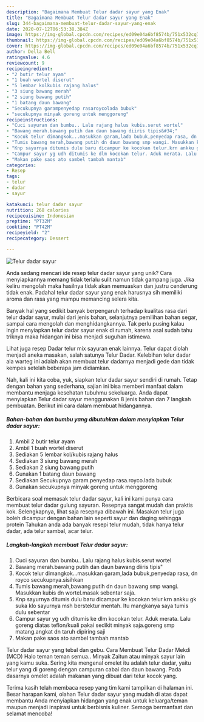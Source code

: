 ```yaml
---
description: "Bagaimana Membuat Telur dadar sayur yang Enak"
title: "Bagaimana Membuat Telur dadar sayur yang Enak"
slug: 344-bagaimana-membuat-telur-dadar-sayur-yang-enak
date: 2020-07-12T06:53:38.384Z
image: https://img-global.cpcdn.com/recipes/ed09e04a6bf8574b/751x532cq70/telur-dadar-sayur-foto-resep-utama.jpg
thumbnail: https://img-global.cpcdn.com/recipes/ed09e04a6bf8574b/751x532cq70/telur-dadar-sayur-foto-resep-utama.jpg
cover: https://img-global.cpcdn.com/recipes/ed09e04a6bf8574b/751x532cq70/telur-dadar-sayur-foto-resep-utama.jpg
author: Della Bell
ratingvalue: 4.6
reviewcount: 9
recipeingredient:
- "2 butir telur ayam"
- "1 buah wortel diserut"
- "5 lembar kolkubis rajang halus"
- "3 siung bawang merah"
- "2 siung bawang putih"
- "1 batang daun bawang"
- "Secukupnya garampenyedap rasaroycolada bubuk"
- "secukupnya minyak goreng untuk menggoreng"
recipeinstructions:
- "Cuci sayuran dan bumbu.. Lalu rajang halus kubis.serut wortel"
- "Bawang merah.bawang putih dan daun bawang diiris tipis&#34;"
- "Kocok telur dimangkok...masukkan garam,lada bubuk,penyedap rasa, dn royco secukupnya.sisihkan"
- "Tumis bawang merah,bawang putih dn daun bawang smp wangi. Masukkan kubis dn wortel.masak sebentar saja."
- "Knp sayurnya ditumis dulu baru dicampur ke kocokan telur.krn ankku gk suka klo sayurnya msh berstektur mentah. Itu mangkanya saya tumis dulu sebentar"
- "Campur sayur yg udh ditumis ke dlm kocokan telur. Aduk merata. Lalu goreng diatas teflon/kuali pakai sedikit minyak saja.goreng smp matang.angkat dn taruh dipiring saji"
- "Makan pake saos ato sambel tambah mantab"
categories:
- Resep
tags:
- telur
- dadar
- sayur

katakunci: telur dadar sayur 
nutrition: 268 calories
recipecuisine: Indonesian
preptime: "PT32M"
cooktime: "PT42M"
recipeyield: "2"
recipecategory: Dessert

---
```



![Telur dadar sayur](https://img-global.cpcdn.com/recipes/ed09e04a6bf8574b/751x532cq70/telur-dadar-sayur-foto-resep-utama.jpg)

Anda sedang mencari ide resep telur dadar sayur yang unik? Cara menyiapkannya memang tidak terlalu sulit namun tidak gampang juga. Jika keliru mengolah maka hasilnya tidak akan memuaskan dan justru cenderung tidak enak. Padahal telur dadar sayur yang enak harusnya sih memiliki aroma dan rasa yang mampu memancing selera kita.

Banyak hal yang sedikit banyak berpengaruh terhadap kualitas rasa dari telur dadar sayur, mulai dari jenis bahan, selanjutnya pemilihan bahan segar, sampai cara mengolah dan menghidangkannya. Tak perlu pusing kalau ingin menyiapkan telur dadar sayur enak di rumah, karena asal sudah tahu triknya maka hidangan ini bisa menjadi suguhan istimewa.

Lihat juga resep Dadar telur mix sayuran enak lainnya. Telur dapat diolah menjadi aneka masakan, salah satunya Telur Dadar. Kelebihan telur dadar ala warteg ini adalah akan membuat telur dadarnya menjadi gede dan tidak kempes setelah beberapa jam didiamkan.


Nah, kali ini kita coba, yuk, siapkan telur dadar sayur sendiri di rumah. Tetap dengan bahan yang sederhana, sajian ini bisa memberi manfaat dalam membantu menjaga kesehatan tubuhmu sekeluarga. Anda dapat menyiapkan Telur dadar sayur menggunakan 8 jenis bahan dan 7 langkah pembuatan. Berikut ini cara dalam membuat hidangannya.

<!--inarticleads1-->

##### Bahan-bahan dan bumbu yang dibutuhkan dalam menyiapkan Telur dadar sayur:

1. Ambil 2 butir telur ayam
1. Ambil 1 buah wortel diserut
1. Sediakan 5 lembar kol/kubis rajang halus
1. Sediakan 3 siung bawang merah
1. Sediakan 2 siung bawang putih
1. Gunakan 1 batang daun bawang
1. Sediakan Secukupnya garam.penyedap rasa.royco.lada bubuk
1. Gunakan secukupnya minyak goreng untuk menggoreng


Berbicara soal memasak telur dadar sayur, kali ini kami punya cara membuat telur dadar gulung sayuran. Resepnya sangat mudah dan praktis kok. Selengkapnya, lihat saja resepnya dibawah ini. Masakan telur juga boleh dicampur dengan bahan lain seperti sayur dan daging sehingga protein Tahukan anda ada banyak resepi telur mudah, tidak hanya telur dadar, ada telur sambal, acar telur. 

<!--inarticleads2-->

##### Langkah-langkah membuat Telur dadar sayur:

1. Cuci sayuran dan bumbu.. Lalu rajang halus kubis.serut wortel
1. Bawang merah.bawang putih dan daun bawang diiris tipis&#34;
1. Kocok telur dimangkok...masukkan garam,lada bubuk,penyedap rasa, dn royco secukupnya.sisihkan
1. Tumis bawang merah,bawang putih dn daun bawang smp wangi. Masukkan kubis dn wortel.masak sebentar saja.
1. Knp sayurnya ditumis dulu baru dicampur ke kocokan telur.krn ankku gk suka klo sayurnya msh berstektur mentah. Itu mangkanya saya tumis dulu sebentar
1. Campur sayur yg udh ditumis ke dlm kocokan telur. Aduk merata. Lalu goreng diatas teflon/kuali pakai sedikit minyak saja.goreng smp matang.angkat dn taruh dipiring saji
1. Makan pake saos ato sambel tambah mantab


Telur dadar sayur yang tebal dan gebu. Cara Membuat Telur Dadar Mekdi (MCD) Halo teman teman semua.. Minyak Zaitun atau minyak sayur lain yang kamu suka. Sering kita mengenal omelet itu adalah telur dadar, yaitu telur yang di goreng dengan campuran cabai dan daun bawang. Pada dasarnya omelet adalah makanan yang dibuat dari telur kocok yang. 

Terima kasih telah membaca resep yang tim kami tampilkan di halaman ini. Besar harapan kami, olahan Telur dadar sayur yang mudah di atas dapat membantu Anda menyiapkan hidangan yang enak untuk keluarga/teman maupun menjadi inspirasi untuk berbisnis kuliner. Semoga bermanfaat dan selamat mencoba!
